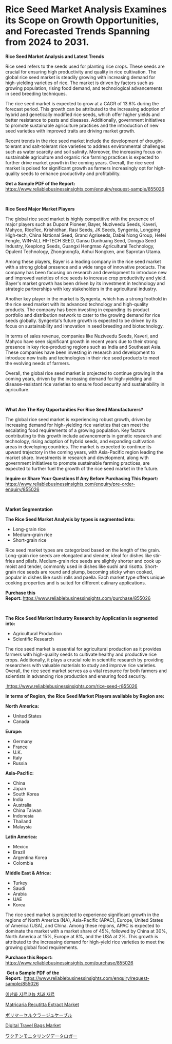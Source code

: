 <p><h1>Rice Seed Market Analysis Examines its Scope on Growth Opportunities, and Forecasted Trends Spanning from 2024 to 2031.</h1></p><p><strong>Rice Seed Market Analysis and Latest Trends</strong></p>
<p><p>Rice seed refers to the seeds used for planting rice crops. These seeds are crucial for ensuring high productivity and quality in rice cultivation. The global rice seed market is steadily growing with increasing demand for high-yielding varieties of rice. The market is driven by factors such as growing population, rising food demand, and technological advancements in seed breeding techniques.</p><p>The rice seed market is expected to grow at a CAGR of 13.6% during the forecast period. This growth can be attributed to the increasing adoption of hybrid and genetically modified rice seeds, which offer higher yields and better resistance to pests and diseases. Additionally, government initiatives to promote sustainable agriculture practices and the introduction of new seed varieties with improved traits are driving market growth.</p><p>Recent trends in the rice seed market include the development of drought-tolerant and salt-tolerant rice varieties to address environmental challenges such as water scarcity and soil salinity. Moreover, the increasing focus on sustainable agriculture and organic rice farming practices is expected to further drive market growth in the coming years. Overall, the rice seed market is poised for significant growth as farmers increasingly opt for high-quality seeds to enhance productivity and profitability.</p></p>
<p><strong>Get a Sample PDF of the Report:&nbsp;</strong> <a href="https://www.reliablebusinessinsights.com/enquiry/request-sample/855026">https://www.reliablebusinessinsights.com/enquiry/request-sample/855026</a></p>
<p>&nbsp;</p>
<p><strong>Rice Seed Major Market Players</strong></p>
<p><p>The global rice seed market is highly competitive with the presence of major players such as Dupont Pioneer, Bayer, Nuziveedu Seeds, Kaveri, Mahyco, RiceTec, Krishidhan, Rasi Seeds, JK Seeds, Syngenta, Longping High-tech, China National Seed, Grand Agriseeds, Dabei Nong Group, Hefei Fengle, WIN-ALL HI-TECH SEED, Gansu Dunhuang Seed, Dongya Seed Industry, Keeplong Seeds, Guangxi Hengmao Agricultural Technology, Opulent Technology, Zhongnongfa, Anhui Nongken, and Saprotan Utama.</p><p>Among these players, Bayer is a leading company in the rice seed market with a strong global presence and a wide range of innovative products. The company has been focusing on research and development to introduce new and improved varieties of rice seeds to increase crop productivity and yield. Bayer's market growth has been driven by its investment in technology and strategic partnerships with key stakeholders in the agricultural industry.</p><p>Another key player in the market is Syngenta, which has a strong foothold in the rice seed market with its advanced technology and high-quality products. The company has been investing in expanding its product portfolio and distribution network to cater to the growing demand for rice seeds globally. Syngenta's future growth is expected to be driven by its focus on sustainability and innovation in seed breeding and biotechnology.</p><p>In terms of sales revenue, companies like Nuziveedu Seeds, Kaveri, and Mahyco have seen significant growth in recent years due to their strong presence in key rice-producing regions such as India and Southeast Asia. These companies have been investing in research and development to introduce new traits and technologies in their rice seed products to meet the evolving needs of farmers.</p><p>Overall, the global rice seed market is projected to continue growing in the coming years, driven by the increasing demand for high-yielding and disease-resistant rice varieties to ensure food security and sustainability in agriculture.</p></p>
<p>&nbsp;</p>
<p><strong>What Are The Key Opportunities For Rice Seed Manufacturers?</strong></p>
<p><p>The global rice seed market is experiencing robust growth, driven by increasing demand for high-yielding rice varieties that can meet the escalating food requirements of a growing population. Key factors contributing to this growth include advancements in genetic research and technology, rising adoption of hybrid seeds, and expanding cultivation areas in developing countries. The market is expected to continue its upward trajectory in the coming years, with Asia-Pacific region leading the market share. Investments in research and development, along with government initiatives to promote sustainable farming practices, are expected to further fuel the growth of the rice seed market in the future.</p></p>
<p><strong>Inquire or Share Your Questions If Any Before Purchasing This Report:</strong> <a href="https://www.reliablebusinessinsights.com/enquiry/pre-order-enquiry/855026">https://www.reliablebusinessinsights.com/enquiry/pre-order-enquiry/855026</a></p>
<p>&nbsp;</p>
<p><strong>Market Segmentation</strong></p>
<p><strong>The Rice Seed Market Analysis by types is segmented into:</strong></p>
<p><ul><li>Long-grain rice</li><li>Medium-grain rice</li><li>Short-grain rice</li></ul></p>
<p><p>Rice seed market types are categorized based on the length of the grain. Long-grain rice seeds are elongated and slender, ideal for dishes like stir-fries and pilafs. Medium-grain rice seeds are slightly shorter and cook up moist and tender, commonly used in dishes like sushi and risotto. Short-grain rice seeds are round and plump, becoming sticky when cooked, popular in dishes like sushi rolls and paella. Each market type offers unique cooking properties and is suited for different culinary applications.</p></p>
<p><strong>Purchase this Report:&nbsp;</strong><a href="https://www.reliablebusinessinsights.com/purchase/855026">https://www.reliablebusinessinsights.com/purchase/855026</a></p>
<p>&nbsp;</p>
<p><strong>The Rice Seed Market Industry Research by Application is segmented into:</strong></p>
<p><ul><li>Agricultural Production</li><li>Scientific Research</li></ul></p>
<p><p>The rice seed market is essential for agricultural production as it provides farmers with high-quality seeds to cultivate healthy and productive rice crops. Additionally, it plays a crucial role in scientific research by providing researchers with valuable materials to study and improve rice varieties. Overall, the rice seed market serves as a vital resource for both farmers and scientists in advancing rice production and ensuring food security.</p></p>
<p><a href="https://www.reliablebusinessinsights.com/rice-seed-r855026">&nbsp;https://www.reliablebusinessinsights.com/rice-seed-r855026</a></p>
<p><strong>In terms of Region, the Rice Seed Market Players available by Region are:</strong></p>
<p>
    <p> <strong> North America: </strong>
        <ul>
            <li>United States</li>
            <li>Canada</li>
        </ul>
        </p> 
    <p> <strong> Europe: </strong>
        <ul>
            <li>Germany</li>
            <li>France</li>
            <li>U.K.</li>
            <li>Italy</li>
            <li>Russia</li>
        </ul>
        </p> 
    <p> <strong> Asia-Pacific: </strong>
        <ul>
            <li>China</li>
            <li>Japan</li>
            <li>South Korea</li>
            <li>India</li>
            <li>Australia</li>
            <li>China Taiwan</li>
            <li>Indonesia</li>
            <li>Thailand</li>
            <li>Malaysia</li>
        </ul>
        </p> 
    <p> <strong> Latin America: </strong>
        <ul>
            <li>Mexico</li>
            <li>Brazil</li>
            <li>Argentina Korea</li>
            <li>Colombia</li>
        </ul>
        </p> 
    <p> <strong> Middle East & Africa: </strong>
        <ul>
            <li>Turkey</li>
            <li>Saudi</li>
            <li>Arabia</li>
            <li>UAE</li>
            <li>Korea</li>
        </ul>
    </p>
    </p>
<p><p>The rice seed market is projected to experience significant growth in the regions of North America (NA), Asia-Pacific (APAC), Europe, United States of America (USA), and China. Among these regions, APAC is expected to dominate the market with a market share of 45%, followed by China at 30%, North America at 15%, Europe at 8%, and the USA at 2%. This growth is attributed to the increasing demand for high-yield rice varieties to meet the growing global food requirements.</p></p>
<p><strong>Purchase this Report: </strong><a href="https://www.reliablebusinessinsights.com/purchase/855026">https://www.reliablebusinessinsights.com/purchase/855026</a></p>
<p>&nbsp;<strong>Get a Sample PDF of the Report:&nbsp;&nbsp;</strong><a href="https://www.reliablebusinessinsights.com/enquiry/request-sample/855026">https://www.reliablebusinessinsights.com/enquiry/request-sample/855026</a></p>
<p><strong></strong></p>
<p><p><a href="https://github.com/vsn7qpua81q/Market-Research-Report-List-2/blob/main/5443072126730.md">이산화 지르코늄 치과 재료</a></p><p><a href="https://github.com/khadijahesham19/Market-Research-Report-List-1/blob/main/matricaria-recutitta-extract-market.md">Matricaria Recutitta Extract Market</a></p><p><a href="https://github.com/AriMuller2009/Market-Research-Report-List-2/blob/main/5992481119503.md">ポリマーセルクラージュケーブル</a></p><p><a href="https://github.com/mhrnetwork1/Market-Research-Report-List-1/blob/main/digital-travel-bags-market.md">Digital Travel Bags Market</a></p><p><a href="https://github.com/bucuel854722/Market-Research-Report-List-2/blob/main/6503875119502.md">ワクチンモニタリングデータロガー</a></p></p>